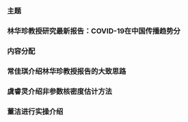### 主题
### 林华珍教授研究最新报告：COVID-19在中国传播趋势分

### 内容分配
### 常佳琪介绍林华珍教授报告的大致思路
### 虞睿灵介绍非参数核密度估计方法
### 董洁进行实操介绍